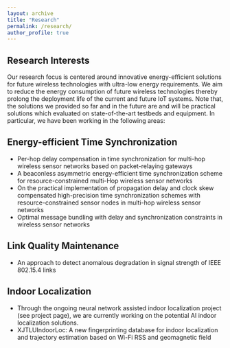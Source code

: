 ```yaml
---
layout: archive
title: "Research"
permalink: /research/
author_profile: true
---
```


## Research Interests

Our research focus is centered around innovative energy-efficient solutions for future wireless technologies with ultra-low energy requirements. We aim to reduce the energy consumption of future wireless technologies thereby prolong the deployment life of the current and future IoT systems. Note that, the solutions we provided so far and in the future are and will be practical solutions which evaluated on state-of-the-art testbeds and equipment. In particular, we have been working in the following areas:

## Energy-efficient Time Synchronization
* Per-hop delay compensation in time synchronization for multi-hop wireless sensor networks based on packet-relaying gateways
* A beaconless asymmetric energy-efficient time synchronization scheme for resource-constrained multi-Hop wireless sensor networks
* On the practical implementation of propagation delay and clock skew compensated high-precision time synchronization schemes with resource-constrained sensor nodes in multi-hop wireless sensor networks
* Optimal message bundling with delay and synchronization constraints in wireless sensor networks

## Link Quality Maintenance
* An approach to detect anomalous degradation in signal strength of IEEE 802.15.4 links

## Indoor Localization
* Through the ongoing neural network assisted indoor localization project (see project page), we are currently working on the potential AI indoor localization solutions.
* XJTLUIndoorLoc: A new fingerprinting database for indoor localization and trajectory estimation based on Wi-Fi RSS and geomagnetic field